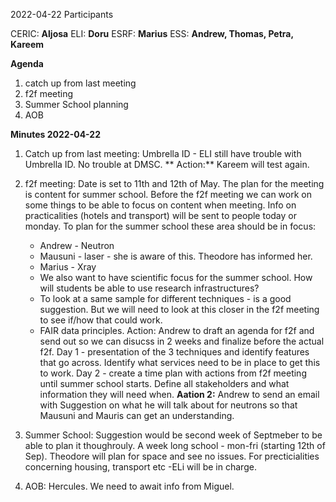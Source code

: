 

2022-04-22 Participants

CERIC: **Aljosa**
ELI: **Doru**
ESRF: **Marius**
ESS: **Andrew, Thomas, Petra, Kareem**


**Agenda**
1. catch up from last meeting
2. f2f meeting
3. Summer School planning
4. AOB

**Minutes 2022-04-22**

1. Catch up from last meeting: Umbrella ID - ELI still have trouble with Umbrella ID. No trouble at DMSC. 
** Action:** Kareem will test again.

2. f2f meeting: Date is set to 11th and 12th of May. The plan for the meeting is content for summer school. Before the f2f meeting we can work on some things to be able to focus on content when meeting.
    Info on practicalities (hotels and transport) will be sent to people today or monday.
    To plan for the summer school these area should be in focus:
    - Andrew - Neutron
    - Mausuni - laser - she is aware of this. Theodore has informed her.
    -  Marius - Xray
    - We also want to have scientific focus for the summer school. How will students be able to use research infrastructures?
    - To look at a same sample for different techniques - is a good suggestion. But we will need to look at this closer in the f2f meeting to see if/how that could work.
   -  FAIR data principles. 
   Action: Andrew to draft an agenda for f2f and send out so we can disucss in 2 weeks and finalize before the actual f2f.
   Day 1 - presentation of the 3 techniques and identify features that go across. Identify what services need to be in place to get this to work.
   Day 2 - create a time plan with actions from f2f meeting until summer school starts. Define all stakeholders and what information they will need when.
   **Aation 2:** Andrew to send an email with Suggestion on what he will talk about for neutrons so that Mausuni and Mauris can get an understanding.
    
3. Summer School: Suggestion would be second week of Septmeber to be able to plan it thoughrouly. A week long school - mon-fri (starting 12th of Sep). Theodore will plan for space and see no issues. For precticialities concerning housing, transport etc -ELi will be in charge.

4. AOB: Hercules. We need to await info from Miguel.
  

